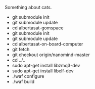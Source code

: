 Something about cats.

* git submodule init
* git submodule update
* cd albertasat-gomspace
* git submodule init
* git submodule update
* cd albertasat-on-board-computer
* git fetch
* git checkout origin/nanomind-master
* cd ../..
* sudo apt-get install libzmq3-dev
* sudo apt-get install libelf-dev
* ./waf configure
* ./waf build